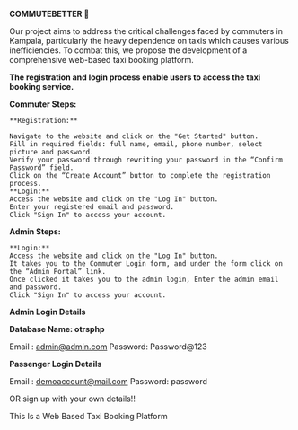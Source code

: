 **COMMUTEBETTER 🚎**

Our project aims to address the critical challenges faced by commuters in Kampala, particularly the heavy dependence on taxis which causes various inefficiencies. To combat this, we propose the development of a comprehensive web-based taxi booking platform.

**The registration and login process enable users to access the taxi booking service.**


**Commuter Steps:**

	**Registration:**

	Navigate to the website and click on the "Get Started" button.
	Fill in required fields: full name, email, phone number, select picture and password.
	Verify your password through rewriting your password in the “Confirm Password” field.
	Click on the “Create Account” button to complete the registration process.
	**Login:**
	Access the website and click on the "Log In" button.
	Enter your registered email and password.
	Click "Sign In" to access your account.

 **Admin Steps:**
 
	**Login:**
	Access the website and click on the "Log In" button.
	It takes you to the Commuter Login form, and under the form click on the “Admin Portal” link.
	Once clicked it takes you to the admin login, Enter the admin email and password.
	Click "Sign In" to access your account.

**Admin Login Details**

**Database Name: otrsphp**

Email   : admin@admin.com
Password: Password@123

**Passenger Login Details**

Email   : demoaccount@mail.com
Password: password

OR sign up with your own details!!


This Is a Web Based Taxi Booking Platform
